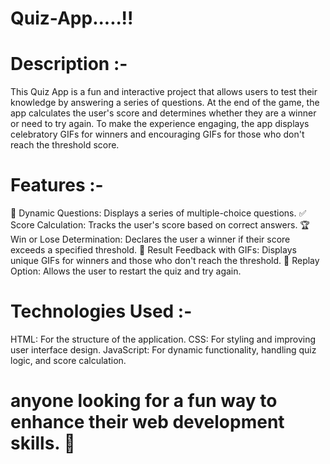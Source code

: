 # Quiz-App.....!!

# Description :-

This Quiz App is a fun and interactive project that allows users to test their knowledge by answering a series of questions. At the end of the game, the app calculates the user's score and determines whether they are a winner or need to try again. To make the experience engaging, the app displays celebratory GIFs for winners and encouraging GIFs for those who don't reach the threshold score.

# Features :-
📝 Dynamic Questions: Displays a series of multiple-choice questions.
✅ Score Calculation: Tracks the user's score based on correct answers.
🏆 Win or Lose Determination: Declares the user a winner if their score exceeds a specified threshold.
🎥 Result Feedback with GIFs: Displays unique GIFs for winners and those who don't reach the threshold.
🔄 Replay Option: Allows the user to restart the quiz and try again.

# Technologies Used :-
HTML: For the structure of the application.
CSS: For styling and improving user interface design.
JavaScript: For dynamic functionality, handling quiz logic, and score calculation.

# anyone looking for a fun way to enhance their web development skills. 🚀

